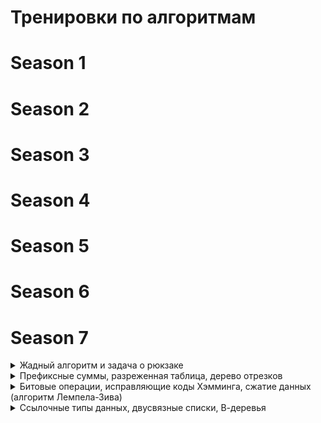 # Тренировки по алгоритмам

# Season 1
# Season 2
# Season 3
# Season 4
# Season 5
# Season 6


# Season 7

<details>
<summary> Жадный алгоритм и задача о рюкзаке </summary>

#### A. Каждому по компьютеру
- [Описание](https://contest.yandex.ru/contest/74964/problems/A)
- [Решение](season_7/s7e1_a.cc)
- *Идея решения:* Жадный подход. Сортируем массив аудиторий и каждой 
группе назначаем минимально подходящую по размеру аудиторию

#### B. Ни больше ни меньше 
- [Описание](https://contest.yandex.ru/contest/74964/problems/B)
- [Решение](season_7/s7e1_b.cc)
- *Идея решения:* Жадный проход по массиву за O(N)

#### С. Интернет
- [Описание](https://contest.yandex.ru/contest/74964/problems/С)
- [Решение](season_7/s7e1_с.cc)
- *Идея решения:* Жадно набираем самые выгодные карточки по соотношению (время/цена).
Рюкзак с динамикой в этой задаче тоже сработал бы, но работал бы намного дольше при больших M.

#### D. Рюкзак: наибольший вес
- [Описание](https://contest.yandex.ru/contest/74964/problems/D)
- [Решение](season_7/s7e1_d.cc)
- *Идея решения:* рюкзак + динамика (1D)

#### E. Рюкзак: наибольшая стоимость
- [Описание](https://contest.yandex.ru/contest/74964/problems/E)
- [Решение](season_7/s7e1_e.cc)
- *Идея решения:* рюкзак + динамика (1D)

#### F. Рюкзак: наибольшая стоимость с восстановлением ответа
- [Описание](https://contest.yandex.ru/contest/74964/problems/F)
- [Решение](season_7/s7e1_f.cc)
- *Идея решения:* рюкзак + динамика (2D)

#### G. Две стены
- [Описание](https://contest.yandex.ru/contest/74964/problems/G)
- [Решение](season_7/s7e1_g.cc)
- *Идея решения:* вычисляем длины по которым можно разделить стену на две,
по одной из вычисленных длин собираем рюкзак динамикой (2D)

#### H. Распределение задач
- [Описание](https://contest.yandex.ru/contest/74964/problems/H)
- [Решение](season_7/s7e1_h.cc)
- *Идея решения:* жадно распределяем задачи. нечетные заказы берем в 
соответствии с очередностью и приоритетом. четные набираем как есть при первом удобном случае

#### I. Эластичный ровер
- [Описание](https://contest.yandex.ru/contest/74964/problems/I)
- [Решение](season_7/s7e1_i.cc)
- *Идея решения:* рюкзак + динамика (2D). Сортируем товары по убыванию выдерживаемого давления.
Решаем рюкзак с дополнительной проверкой при заполнении и восстановлением ответа 
начиная с максимального по значению элемента последней строки матрицы динамики

#### J. Аскетизм
- [Описание](https://contest.yandex.ru/contest/74964/problems/J)
- [Решение](season_7/s7e1_j.cc)
- *Идея решения:* рюкзак + динамика (1D). Сортируем события по возрастанию материальности.
При заполнении рюкзака находим минимальное количество дней для отказа от текущего события
с учетом возможности возврата событий от которых отказались ранее (если не хватает 
духовной силы)

</details>

<details>
<summary> Префиксные суммы, разреженная таблица, дерево отрезков </summary>

#### A. Количество максимумов на отрезке
- [Описание](https://contest.yandex.ru/contest/74966/problems/A)
- [Решение](season_7/s7e2_a.cc)
- *Идея решения:* разреженная таблица. Дерево отрезков тоже подходит, но
поскольку массив не изменяется то разреженная таблица более лучший выбор 
с точки зрения скорости.

#### B. Индекс максимума на отрезке
- [Описание](https://contest.yandex.ru/contest/74966/problems/B)
- [Решение](season_7/s7e2_b.cc)
- *Идея решения:* разреженная таблица. Дерево отрезков тоже подходит, но
поскольку массив не изменяется то разреженная таблица более лучший выбор 
с точки зрения скорости.

#### C. Максимум и индекс максимума на отрезке
- [Описание](https://contest.yandex.ru/contest/74966/problems/C)
- [Решение](season_7/s7e2_c.cc)
- *Идея решения:* разреженная таблица. Дерево отрезков тоже подходит, но
поскольку массив не изменяется то разреженная таблица более лучший выбор 
с точки зрения скорости.

#### D. Максимум на подотрезках с изменением элемента
- [Описание](https://contest.yandex.ru/contest/74966/problems/D)
- [Решение](season_7/s7e2_d.cc)
- *Идея решения:* дерево отрезков

#### E. K-й ноль
- [Описание](https://contest.yandex.ru/contest/74966/problems/E)
- [Решение](season_7/s7e2_e.cc)
- *Идея решения:* дерево отрезков

#### F. Ближайшее большее число справа
- [Описание](https://contest.yandex.ru/contest/74966/problems/F)
- [Решение](season_7/s7e2_f.cc)
- *Идея решения:* дерево отрезков

#### G. Нолики
- [Описание](https://contest.yandex.ru/contest/74966/problems/G)
- [Решение](season_7/s7e2_g.cc)
- *Идея решения:* дерево отрезков

#### H. Дерево отрезков с операцией на отрезке
- [Описание](https://contest.yandex.ru/contest/74966/problems/H)
- [Решение](season_7/s7e2_h.cc)
- *Идея решения:* дерево отрезков с ленивой операцией прибавления

#### I. Максимум на подотрезках с добавлением на отрезке
- [Описание](https://contest.yandex.ru/contest/74966/problems/I)
- [Решение](season_7/s7e2_i.cc)
- *Идея решения:* дерево отрезков с ленивой операцией прибавления

#### J. Присваивание на отрезке, сравнение отрезков
- [Описание](https://contest.yandex.ru/contest/74966/problems/J)
- [Решение](season_7/s7e2_j.cc)
- *Идея решения:* дерево отрезков с ленивой операцией присваивания
и полиномиальным хэшированием для операций сравнения отрезков

</details>

<details>
<summary> Битовые операции, исправляющие коды Хэмминга, сжатие данных (алгоритм Лемпела-Зива) </summary>

#### A. Количество единиц
- [Описание](https://contest.yandex.ru/contest/74967/problems/A)
- [Решение](season_7/s7e3_a.cc)
- *Идея решения:* используем __builtin_popcountll как самый быстрый способ подсчета единиц, хотя в 
данной задаче любой другой способ тоже бы зашел

#### B. Миссия джедая Ивана
- [Описание](https://contest.yandex.ru/contest/74967/problems/B)
- [Решение](season_7/s7e3_b.cc)
- *Идея решения:* просто считаем побитовое ИЛИ для каждой строки матрицы

#### C. Переупорядочивание с XOR
- [Описание](https://contest.yandex.ru/contest/74967/problems/C)
- [Решение](season_7/s7e3_c.cc)
- *Идея решения:* проходим по последовательности чисел,
с помощью xor вычисляя позиции битов, которые надо инвертировать.

#### D. Забавная игра
- [Описание](https://contest.yandex.ru/contest/74967/problems/D)
- [Решение](season_7/s7e3_d.cc)

#### E. Точки на плоскости
- [Описание](https://contest.yandex.ru/contest/74967/problems/E)
- [Решение](season_7/s7e3_e.cc)

#### F. Трехмерные ладьи
- [Описание](https://contest.yandex.ru/contest/74967/problems/F)
- [Решение](season_7/s7e3_f.cc)
- *Идея решения:* строим проекции, проверяем каждую точку в проекции.
Для ускорения используется _Find_first у std::bitset

#### G. Сумма на отрезке
- [Описание](https://contest.yandex.ru/contest/74967/problems/G)
- [Решение](season_7/s7e3_g.cc)
- *Идея решения:* дерево Фенвика

#### H. Звезды
- [Описание](https://contest.yandex.ru/contest/74967/problems/H)
- [Решение](season_7/s7e3_h.cc)
- *Идея решения:* трехмерное дерево Фенвика

#### I. Исправления одной ошибки
- [Описание](https://contest.yandex.ru/contest/74967/problems/I)
- [Решение](season_7/s7e3_i.cc)
- *Идея решения:* кодирование/декодирование Хэмминга

#### J. Упаковка и распаковка
- [Описание](https://contest.yandex.ru/contest/74967/problems/J)
- [Решение](season_7/s7e3_j.cc)

</details>

<details>
<summary> Ссылочные типы данных, двусвязные списки, В-деревья </summary>

#### A. Стек с защитой от ошибок
- [Описание](https://contest.yandex.ru/contest/74968/problems/A)
- [Решение](season_7/s7e4_a.cc)

#### B. Очередь с защитой от ошибок
- [Описание](https://contest.yandex.ru/contest/74968/problems/B)
- [Решение](season_7/s7e4_b.cc)

#### C. Дек с защитой от ошибок
- [Описание](https://contest.yandex.ru/contest/74968/problems/C)
- [Решение](season_7/s7e4_c.cc)

#### D. Переключение между окнами
- [Описание](https://contest.yandex.ru/contest/74968/problems/D)
- [Решение](season_7/s7e4_d.py)

#### E. Слабое звено
- [Описание](https://contest.yandex.ru/contest/74968/problems/E)
- [Решение](season_7/s7e4_e.cc)
- *Асимптотика:* О(N*logN)
- *Идея решения:* Нет необходимости ходить по всем элементам в каждом раунде. 
Достаточно проверять соседей удаляемых в текущем раунде элементов.

#### F. Свинки-копилки
- [Описание](https://contest.yandex.ru/contest/74968/problems/F)
- [Решение](season_7/s7e4_f.cc)
- *Асимптотика:* О(N)
- *Идея решения:* Система непересекающихся множеств (DSU)

#### G. Острова
- [Описание](https://contest.yandex.ru/contest/74968/problems/G)
- [Решение](season_7/s7e4_g.cc)
- *Идея решения:* Система непересекающихся множеств (DSU)

#### H. Разрезание графа
- [Описание](https://contest.yandex.ru/contest/74968/problems/H)
- [Решение](season_7/s7e4_h.cc)
- *Идея решения:* Система непересекающихся множеств (DSU). 
Из-за гарантии отсутствия всех ребер после последней операции cut, можно инвертировать последовательность операций, 
и тогда cut превращается в unite.

#### I. Снеговики
- [Описание](https://contest.yandex.ru/contest/74968/problems/I)
- [Решение](season_7/s7e4_i.cc)
- *Асимптотика:* О(N)
- *Идея решения:* Хранить весь список шаров снеговика слишком накладно по памяти. Вместо этого храним массу верхнего шара,
суммарную массу и ссылку на предка.

#### J. Простая река
- [Описание](https://contest.yandex.ru/contest/74968/problems/J)
- [Решение](season_7/s7e4_j.cc)
- *Асимптотика:* О(N)
- *Идея решения:* симуляция. Ограничения задачи позволяют построить решение на связном списке. 
Иначе возникла бы необходимость в более сложных структурах данных.

</details>


